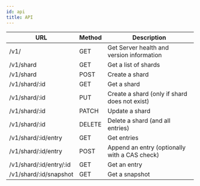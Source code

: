 ```yaml
---
id: api
title: API
---
```


|URL|Method|Description|
|---|------|-----------|
|/v1/|GET|Get Server health and version information|
|/v1/shard|GET|Get a list of shards|
|/v1/shard|POST|Create a shard|
|/v1/shard/:id|GET|Get a shard|
|/v1/shard/:id|PUT|Create a shard (only if shard does not exist)|
|/v1/shard/:id|PATCH|Update a shard|
|/v1/shard/:id|DELETE|Delete a shard (and all entries)|
|/v1/shard/:id/entry|GET|Get entries|
|/v1/shard/:id/entry|POST|Append an entry (optionally with a CAS check)|
|/v1/shard/:id/entry/:id|GET|Get an entry|
|/v1/shard/:id/snapshot|GET|Get a snapshot|
